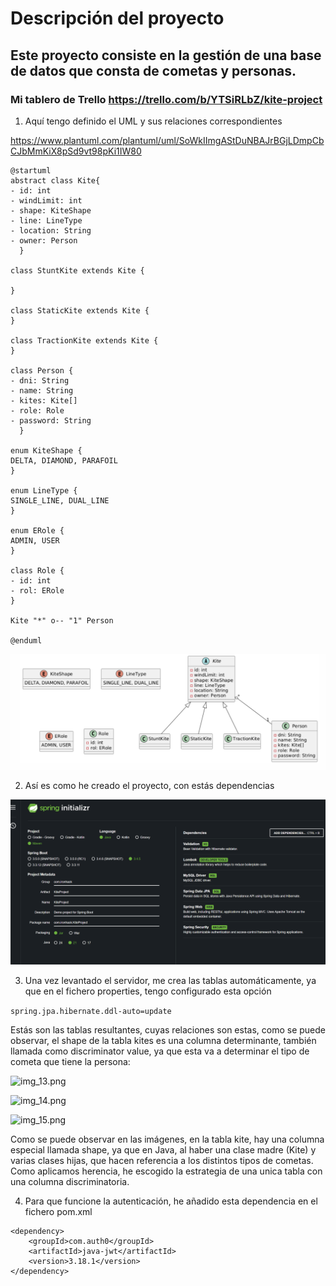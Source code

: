 # Descripción del proyecto

## Este proyecto consiste en la gestión de una base de datos que consta de cometas y personas.

### Mi tablero de Trello https://trello.com/b/YTSiRLbZ/kite-project

1. Aquí tengo definido el UML y sus relaciones correspondientes 

https://www.plantuml.com/plantuml/uml/SoWkIImgAStDuNBAJrBGjLDmpCbCJbMmKiX8pSd9vt98pKi1IW80

```
@startuml
abstract class Kite{
- id: int
- windLimit: int
- shape: KiteShape
- line: LineType
- location: String
- owner: Person
  }

class StuntKite extends Kite {

}

class StaticKite extends Kite {
}

class TractionKite extends Kite {
}

class Person {
- dni: String
- name: String
- kites: Kite[]
- role: Role
- password: String
  }

enum KiteShape {
DELTA, DIAMOND, PARAFOIL
}

enum LineType {
SINGLE_LINE, DUAL_LINE
}

enum ERole {
ADMIN, USER
}

class Role {
- id: int
- rol: ERole
}

Kite "*" o-- "1" Person

@enduml
```

![img_9.png](img_9.png)

2. Así es como he creado el proyecto, con estás dependencias

![img_1.png](img_1.png)

3. Una vez levantado el servidor, me crea las tablas automáticamente, ya que en el fichero properties, tengo configurado esta opción

```spring.jpa.hibernate.ddl-auto=update```

Estás son las tablas resultantes, cuyas relaciones son estas, como se puede observar, el shape de la tabla kites es una columna
determinante, también llamada como discriminator value, ya que esta va a determinar el tipo de cometa que tiene la persona:

![img_13.png](img_13.png)

![img_14.png](img_14.png)

![img_15.png](img_15.png)

Como se puede observar en las imágenes, en la tabla kite, hay una columna especial llamada shape, ya que en Java, al haber una clase
madre (Kite) y varias clases hijas, que hacen referencia a los distintos tipos de cometas. Como aplicamos herencia, he escogido la estrategia
de una unica tabla con una columna discriminatoria.

4. Para que funcione la autenticación, he añadido esta dependencia en el fichero pom.xml

```
<dependency>
	<groupId>com.auth0</groupId>
	<artifactId>java-jwt</artifactId>
	<version>3.18.1</version>
</dependency>
```
